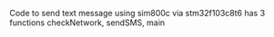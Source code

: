 Code to send text message using sim800c via stm32f103c8t6
has 3 functions checkNetwork, sendSMS, main
